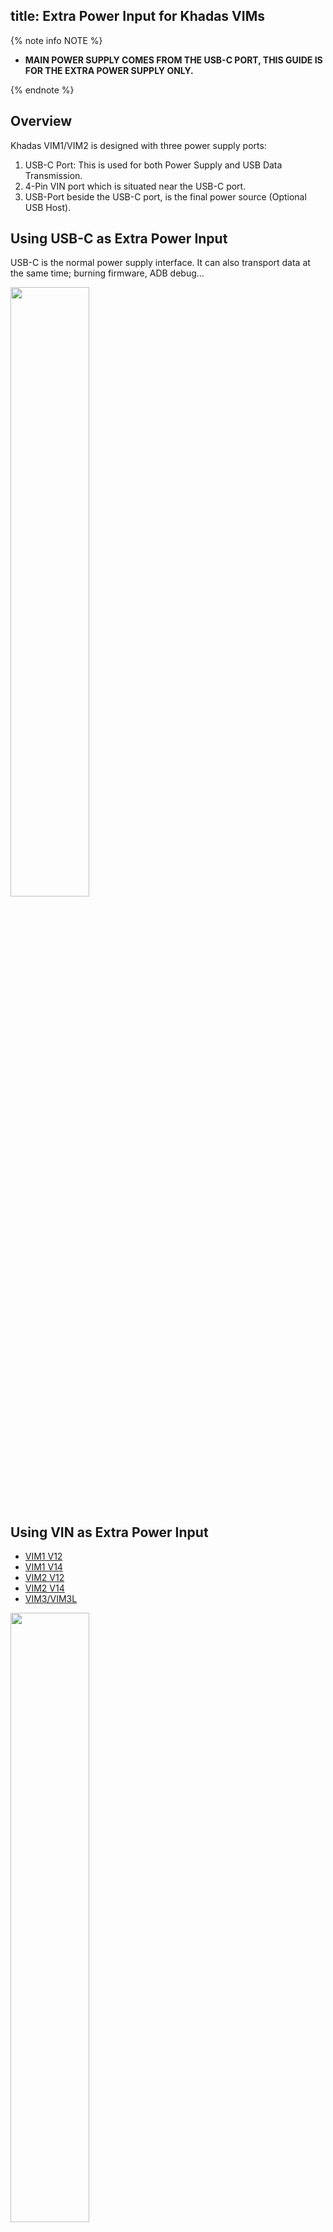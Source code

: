 title: Extra Power Input for Khadas VIMs
---

{% note info NOTE %}

* **MAIN POWER SUPPLY COMES FROM THE USB-C PORT, THIS GUIDE IS FOR THE EXTRA POWER SUPPLY ONLY.**

{% endnote %}

## Overview
Khadas VIM1/VIM2 is designed with three power supply ports:

1. USB-C Port: This is used for both Power Supply and USB Data Transmission.
2. 4-Pin VIN port which is situated near the USB-C port.
3. USB-Port beside the USB-C port, is the final power source (Optional USB Host).

## Using USB-C as Extra Power Input
USB-C is the normal power supply interface. It can also transport data at the same time; burning firmware, ADB debug...

<img src="/linux/images/vim3/EXT_USBC.png" width="50%" height="50%" >

## Using VIN as Extra Power Input

<ul class="nav nav-tabs" id="myTab" role="tablist">
  <li class="nav-item" role="presentation">
    <a class="nav-link active" id="vim1v12-tab" data-toggle="tab" href="#vim1v12" role="tab" aria-controls="vim1v12" aria-selected="true">VIM1 V12</a>
  </li>
  <li class="nav-item" role="presentation">
    <a class="nav-link" id="vim1v14-tab" data-toggle="tab" href="#vim1v14" role="tab" aria-controls="vim1v14" aria-selected="false">VIM1 V14</a>
  </li>
  <li class="nav-item" role="presentation">
    <a class="nav-link" id="vim2v12-tab" data-toggle="tab" href="#vim2v12" role="tab" aria-controls="vim2v12" aria-selected="false">VIM2 V12</a>
  </li>
  <li class="nav-item" role="presentation">
    <a class="nav-link" id="vim2v14-tab" data-toggle="tab" href="#vim2v14" role="tab" aria-controls="vim2v14" aria-selected="false">VIM2 V14</a>
  </li>
  <li class="nav-item" role="presentation">
    <a class="nav-link" id="vim3-tab" data-toggle="tab" href="#vim3" role="tab" aria-controls="vim3" aria-selected="false">VIM3/VIM3L</a>
  </li>
</ul>
<div class="tab-content" id="myTabContent">
<div class="tab-pane fade show active" id="vim1v12" role="tabpanel" aria-labelledby="vim1v12-tab">

<img src="/linux/images/vim1/VIM1_V12_EXT.png" width="50%" height="50%" >

The VIN port is a 4-Pin 1.25mm port.

The voltage range is 0~5V.

</div>
<div class="tab-pane fade" id="vim1v14" role="tabpanel" aria-labelledby="vim1v14-tab">

<img src="/linux/images/vim1/VIM1_v14_EXT.png" width="50%" height="50%" >

The VIN port on board is [Molex 78171](https://www.molex.com/molex/products/datasheet.jsp?part=active/0781710004_PCB_HEADERS.xml&channel=Products&Lang=en-US).
And the connector is [Molex 78172](https://www.molex.com/molex/products/datasheet.jsp?part=active/0781720004_CRIMP_HOUSINGS.xml).

The one marked with a triangle is Pin 1. Pin 1 and Pin 2 are positive, Pin3 and Pin 4 are negative

The voltage range is 0~5V.

</div>
<div class="tab-pane fade" id="vim2v12" role="tabpanel" aria-labelledby="vim2v12-tab">

<img src="/linux/images/vim2/VIM2_V12_EXT.png" width="50%" height="50%" >

The voltage range is 0~5V.

</div>
<div class="tab-pane fade" id="vim2v14" role="tabpanel" aria-labelledby="vim2v14-tab">

<img src="/linux/images/vim2/VIM2_V14_EXT.png" width="50%" height="50%" >

The voltage range is 0~5V.

</div>
<div class="tab-pane fade" id="vim3" role="tabpanel" aria-labelledby="vim3-tab">

<img src="/linux/images/vim3/VIM3_V12_EXT.png" width="50%" height="50%" >

The VIN port on board is [Molex 78171](https://www.molex.com/molex/products/datasheet.jsp?part=active/0781710004_PCB_HEADERS.xml&channel=Products&Lang=en-US).
And the connector is [Molex 78172](https://www.molex.com/molex/products/datasheet.jsp?part=active/0781720004_CRIMP_HOUSINGS.xml).

The one marked with a triangle is Pin 1. Pin 1 and Pin 2 are positive, Pin3 and Pin 4 are negative

The voltage range is 0~20V.

</div>
</div>                                                                                                                                                

{% note info Tips %}

We don't have a VIN cable for sale, you'll need to DIY one by yourself.

{% endnote %}

## See Also
* [Interfaces Description](Hardware.html#VIM1-Interfaces)

